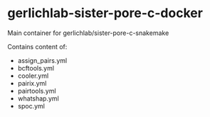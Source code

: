 # gerlichlab-sister-pore-c-docker
Main container for gerlichlab/sister-pore-c-snakemake

Contains content of:
 - assign_pairs.yml
 - bcftools.yml
 - cooler.yml
 - pairix.yml
 - pairtools.yml
 - whatshap.yml
 - spoc.yml